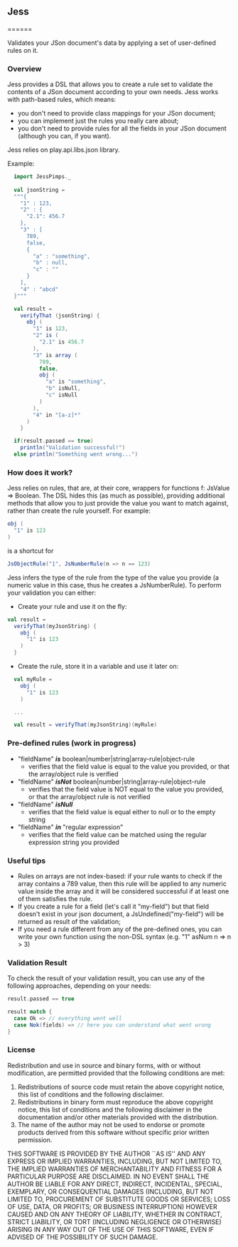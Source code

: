 ## Jess
======

Validates your JSon document's data by applying a set of user-defined rules on it.

### Overview

Jess provides a DSL that allows you to create a rule set to validate the contents of a JSon document according to your own needs.
Jess works with path-based rules, which means: 
* you don't need to provide class mappings for your JSon document;
* you can implement just the rules you really care about;
* you don't need to provide rules for all the fields in your JSon document (although you can, if you want).

Jess relies on play.api.libs.json library.

Example:
```scala
  import JessPimps._
  
  val jsonString = 
  """{ 
    "1" : 123, 
    "2" : { 
      "2.1": 456.7 
    },
    "3" : [
      789,
      false,
      {
        "a" : "something",
        "b" : null,
        "c" : ""
      }
    ],
    "4" : "abcd"
  }"""

  val result =
    verifyThat (jsonString) { 
      obj ( 
        "1" is 123,
        "2" is (
          "2.1" is 456.7
        ),
        "3" is array (
          789,
          false,
          obj (
            "a" is "something",
            "b" isNull,
            "c" isNull
          )
        ),
        "4" in "[a-z]*"
      )
    }

  if(result.passed == true)
    println("Validation successful!")
  else println("Something went wrong...")
```

### How does it work?

Jess relies on rules, that are, at their core, wrappers for functions f: JsValue => Boolean.
The DSL hides this (as much as possible), providing additional methods that allow you to just provide the value you want to match against, rather than create the rule yourself. For example:

```scala
obj (
  "1" is 123
)
```

is a shortcut for

```scala
JsObjectRule("1", JsNumberRule(n => n == 123)
```

Jess infers the type of the rule from the type of the value you provide (a numeric value in this case, thus he creates a JsNumberRule).
To perform your validation you can either: 

* Create your rule and use it on the fly:

```scala
val result =
  verifyThat(myJsonString) {
    obj (
      "1" is 123
    )
  }
```
* Create the rule, store it in a variable and use it later on:

```scala
  val myRule =
    obj (
      "1" is 123
    )

  ...

  val result = verifyThat(myJsonString)(myRule)
```

### Pre-defined rules (work in progress)
* "fieldName" *__is__* boolean|number|string|array-rule|object-rule
  * verifies that the field value is equal to the value you provided, or that the array/object rule is verified
* "fieldName" *__isNot__* boolean|number|string|array-rule|object-rule
  * verifies that the field value is NOT equal to the value you provided, or that the array/object rule is not verified
* "fieldName" *__isNull__*
  * verifies that the field value is equal either to null or to the empty string
* "fieldName" *__in__* "regular expression"
  * verifies that the field value can be matched using the regular expression string you provided

### Useful tips
* Rules on arrays are not index-based: if your rule wants to check if the array contains a 789 value, then this rule will be applied to any numeric value inside the array and it will be considered successful if at least one of them satisfies the rule.
* If you create a rule for a field (let's call it "my-field") but that field doesn't exist in your json document, a JsUndefined("my-field") will be returned as result of the validation;
* If you need a rule different from any of the pre-defined ones, you can write your own function using the non-DSL syntax (e.g. "1" asNum n => n > 3)

### Validation Result

To check the result of your validation result, you can use any of the following approaches, depending on your needs:

```scala
result.passed == true
```

```scala
result match {
  case Ok => // everything went well
  case Nok(fields) => // here you can understand what went wrong
}
```

### License

Redistribution and use in source and binary forms, with or without
modification, are permitted provided that the following conditions
are met:
1. Redistributions of source code must retain the above copyright
   notice, this list of conditions and the following disclaimer.
2. Redistributions in binary form must reproduce the above copyright
   notice, this list of conditions and the following disclaimer in the
   documentation and/or other materials provided with the distribution.
3. The name of the author may not be used to endorse or promote products
   derived from this software without specific prior written permission.

THIS SOFTWARE IS PROVIDED BY THE AUTHOR ``AS IS'' AND ANY EXPRESS OR
IMPLIED WARRANTIES, INCLUDING, BUT NOT LIMITED TO, THE IMPLIED WARRANTIES
OF MERCHANTABILITY AND FITNESS FOR A PARTICULAR PURPOSE ARE DISCLAIMED.
IN NO EVENT SHALL THE AUTHOR BE LIABLE FOR ANY DIRECT, INDIRECT,
INCIDENTAL, SPECIAL, EXEMPLARY, OR CONSEQUENTIAL DAMAGES (INCLUDING, BUT
NOT LIMITED TO, PROCUREMENT OF SUBSTITUTE GOODS OR SERVICES; LOSS OF USE,
DATA, OR PROFITS; OR BUSINESS INTERRUPTION) HOWEVER CAUSED AND ON ANY
THEORY OF LIABILITY, WHETHER IN CONTRACT, STRICT LIABILITY, OR TORT
(INCLUDING NEGLIGENCE OR OTHERWISE) ARISING IN ANY WAY OUT OF THE USE OF
THIS SOFTWARE, EVEN IF ADVISED OF THE POSSIBILITY OF SUCH DAMAGE.
